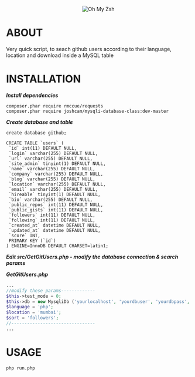 <p align="center">
  <img src="https://s13.postimg.org/5a1vswjyf/cat.gif" alt="Oh My Zsh">
</p>

ABOUT
============
Very quick script, to seach github users according to their language, location and download inside a MySQL table

INSTALLATION
============
***Install dependencies***
```
composer.phar require rmccue/requests
composer.phar require joshcam/mysqli-database-class:dev-master
```

***Create database and table***
```
create database github;
```
```
CREATE TABLE `users` (
 `id` int(11) DEFAULT NULL,
 `login` varchar(255) DEFAULT NULL,
 `url` varchar(255) DEFAULT NULL,
 `site_admin` tinyint(1) DEFAULT NULL,
 `name` varchar(255) DEFAULT NULL,
 `company` varchar(255) DEFAULT NULL,
 `blog` varchar(255) DEFAULT NULL,
 `location` varchar(255) DEFAULT NULL,
 `email` varchar(255) DEFAULT NULL,
 `hireable` tinyint(1) DEFAULT NULL,
 `bio` varchar(255) DEFAULT NULL,
 `public_repos` int(11) DEFAULT NULL,
 `public_gists` int(11) DEFAULT NULL,
 `followers` int(11) DEFAULT NULL,
 `following` int(11) DEFAULT NULL,
 `created_at` datetime DEFAULT NULL,
 `updated_at` datetime DEFAULT NULL,
 `score` INT,
 PRIMARY KEY (`id`)
) ENGINE=InnoDB DEFAULT CHARSET=latin1;
```
***Edit src/GetGitUsers.php - modify the database connection & search params***

***GetGitUsers.php***
```php
...
//modify these params-------------
$this->test_mode = 0;
$this->db = new MysqliDb ('yourlocalhost', 'yourdbuser', 'yourdbpass', 'yourdbname');
$language = 'php';
$location = 'mumbai';
$sort = 'followers';
//--------------------------------
...
```

USAGE
=====
```
php run.php
```

